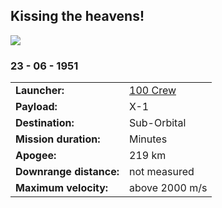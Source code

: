 ## Kissing the heavens!

![](crew﻿-so1.jpg)
### 23 - 06 - 1951

|          |                |
|----------|----------------|
| **Launcher:** | [100 Crew](../lvs/100-crew.md) |
| **Payload:** | X-1 |
| **Destination:** | Sub-Orbital |
| **Mission duration:** | Minutes |
| **Apogee:**| 219 km |
| **Downrange distance:** | not measured |
| **Maximum velocity:** | above 2000 m/s |


